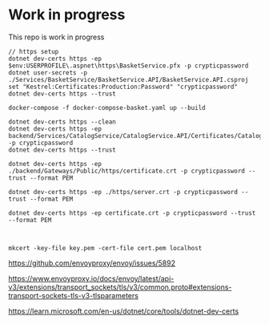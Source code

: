 # Work in progress

This repo is work in progress

```
// https setup
dotnet dev-certs https -ep $env:USERPROFILE\.aspnet\https\BasketService.pfx -p crypticpassword
dotnet user-secrets -p ./Services/BasketService/BasketService.API/BasketService.API.csproj set "Kestrel:Certificates:Production:Password" "crypticpassword"
dotnet dev-certs https --trust

docker-compose -f docker-compose-basket.yaml up --build
```

```
dotnet dev-certs https --clean
dotnet dev-certs https -ep backend/Services/CatalogService/CatalogService.API/Certificates/CatalogService.pfx -p crypticpassword
dotnet dev-certs https --trust

dotnet dev-certs https -ep ./backend/Gateways/Public/https/certificate.crt -p crypticpassword --trust --format PEM

dotnet dev-certs https -ep ./https/server.crt -p crypticpassword --trust --format PEM

dotnet dev-certs https -ep certificate.crt -p crypticpassword --trust --format PEM



mkcert -key-file key.pem -cert-file cert.pem localhost

```

https://github.com/envoyproxy/envoy/issues/5892

https://www.envoyproxy.io/docs/envoy/latest/api-v3/extensions/transport_sockets/tls/v3/common.proto#extensions-transport-sockets-tls-v3-tlsparameters

https://learn.microsoft.com/en-us/dotnet/core/tools/dotnet-dev-certs
